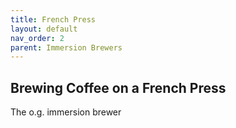 ```yaml
---
title: French Press
layout: default
nav_order: 2
parent: Immersion Brewers
---
```


## Brewing Coffee on a French Press
The o.g. immersion brewer
